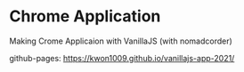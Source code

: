 # Chrome Application

Making Crome Applicaion with VanillaJS (with nomadcorder)

github-pages: https://kwon1009.github.io/vanillajs-app-2021/
